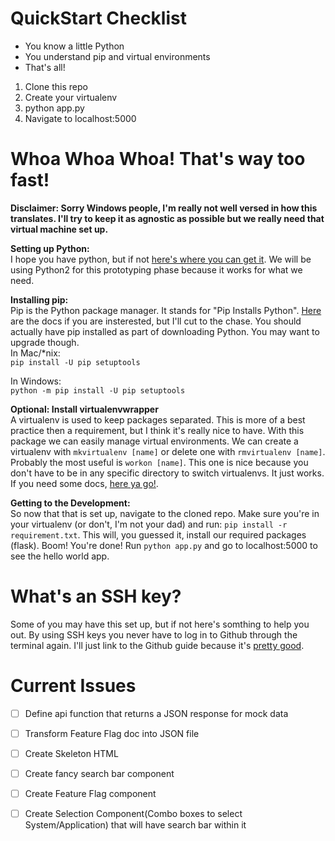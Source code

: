 QuickStart Checklist
===========
- You know a little Python
- You understand pip and virtual environments
- That's all!


1. Clone this repo
2. Create your virtualenv
3. python app.py
4. Navigate to localhost:5000

Whoa Whoa Whoa! That's way too fast!
============
<b>Disclaimer: Sorry Windows people, I'm really not well versed in how this translates. I'll try to keep it as agnostic as possible but we really need that virtual machine set up.</b>

<b>Setting up Python:</b>    
I hope you have python, but if not [here's where you can get it](https://www.python.org/downloads/).
We will be using Python2 for this prototyping phase because it works for what we need.

<b>Installing pip:</b>    
Pip is the Python package manager. It stands for "Pip Installs Python". [Here](http://python-packaging-user-guide.readthedocs.org/en/latest/installing/#install-pip-setuptools-and-wheel) are the docs if you are insterested, but I'll cut to the chase. You should actually have pip installed as part of downloading Python. You may want to upgrade though.    
In Mac/*nix:    
```pip install -U pip setuptools```

In Windows:    
```python -m pip install -U pip setuptools```

<b>Optional: Install virtualenvwrapper</b>    
A virtualenv is used to keep packages separated. This is more of a best practice then a requirement, but I think it's really nice to have. With this package we can easily manage virtual environments. We can create a virtualenv with ```mkvirtualenv [name]``` or delete one with ```rmvirtualenv [name]```. Probably the most useful is ```workon [name]```. This one is nice because you don't have to be in any specific directory to switch virtualenvs. It just works. If you need some docs, [here ya go!](https://virtualenvwrapper.readthedocs.org/en/latest/).

<b>Getting to the Development:</b>    
So now that that is set up, navigate to the cloned repo. Make sure you're in your virtualenv (or don't, I'm not your dad) and run: ```pip install -r requirement.txt```. This will, you guessed it, install our required packages (flask). Boom! You're done! Run ```python app.py``` and go to localhost:5000 to see the hello world app.

What's an SSH key?
============
Some of you may have this set up, but if not here's somthing to help you out. By using SSH keys you never have to log in to Github through the terminal again. I'll just link to the Github guide because it's [pretty good](https://help.github.com/articles/generating-ssh-keys/#platform-all).

Current Issues
=============
 - [ ] Define api function that returns a JSON response for mock data
 - [ ] Transform Feature Flag doc into JSON file
 - [ ] Create Skeleton HTML
 - [ ] Create fancy search bar component
 - [ ] Create Feature Flag component
 - [ ] Create Selection Component(Combo boxes to select System/Application) that will have search bar within it

